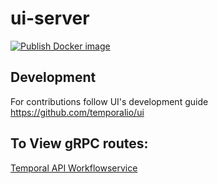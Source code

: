 # ui-server

[![Publish Docker image](https://github.com/temporalio/ui-server/actions/workflows/docker.yml/badge.svg)](https://github.com/temporalio/ui-server/actions/workflows/docker.yml)

## Development

For contributions follow UI's development guide https://github.com/temporalio/ui


## To View gRPC routes:
[Temporal API Workflowservice](https://github.com/temporalio/api/blob/master/temporal/api/workflowservice/v1/service.proto)
